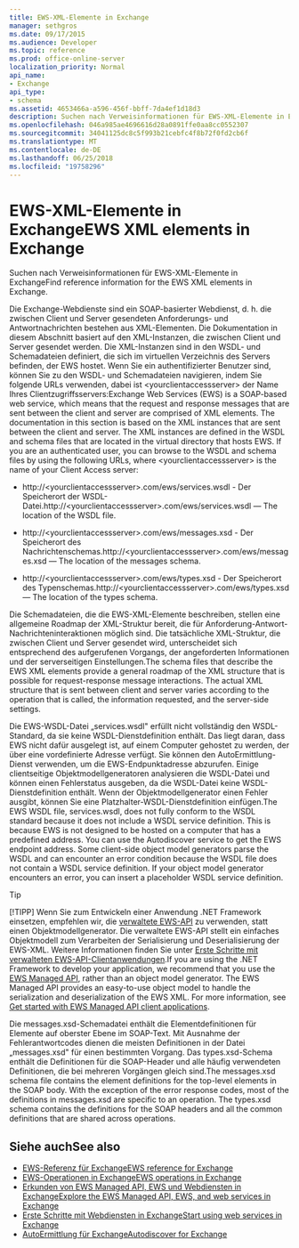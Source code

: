 ```yaml
---
title: EWS-XML-Elemente in Exchange
manager: sethgros
ms.date: 09/17/2015
ms.audience: Developer
ms.topic: reference
ms.prod: office-online-server
localization_priority: Normal
api_name:
- Exchange
api_type:
- schema
ms.assetid: 4653466a-a596-456f-bbff-7da4ef1d18d3
description: Suchen nach Verweisinformationen für EWS-XML-Elemente in Exchange
ms.openlocfilehash: 046a985ae4696616d28a0891ffe0aa8cc0552307
ms.sourcegitcommit: 34041125dc8c5f993b21cebfc4f8b72f0fd2cb6f
ms.translationtype: MT
ms.contentlocale: de-DE
ms.lasthandoff: 06/25/2018
ms.locfileid: "19758296"
---
```

# <a name="ews-xml-elements-in-exchange"></a><span data-ttu-id="2754d-103">EWS-XML-Elemente in Exchange</span><span class="sxs-lookup"><span data-stu-id="2754d-103">EWS XML elements in Exchange</span></span>

<span data-ttu-id="2754d-104">Suchen nach Verweisinformationen für EWS-XML-Elemente in Exchange</span><span class="sxs-lookup"><span data-stu-id="2754d-104">Find reference information for the EWS XML elements in Exchange.</span></span>
  
<span data-ttu-id="2754d-p101">Die Exchange-Webdienste sind ein SOAP-basierter Webdienst, d. h. die zwischen Client und Server gesendeten Anforderungs- und Antwortnachrichten bestehen aus XML-Elementen. Die Dokumentation in diesem Abschnitt basiert auf den XML-Instanzen, die zwischen Client und Server gesendet werden. Die XML-Instanzen sind in den WSDL- und Schemadateien definiert, die sich im virtuellen Verzeichnis des Servers befinden, der EWS hostet. Wenn Sie ein authentifizierter Benutzer sind, können Sie zu den WSDL- und Schemadateien navigieren, indem Sie folgende URLs verwenden, dabei ist \<yourclientaccessserver\> der Name Ihres Clientzugriffsservers:</span><span class="sxs-lookup"><span data-stu-id="2754d-p101">Exchange Web Services (EWS) is a SOAP-based web service, which means that the request and response messages that are sent between the client and server are comprised of XML elements. The documentation in this section is based on the XML instances that are sent between the client and server. The XML instances are defined in the WSDL and schema files that are located in the virtual directory that hosts EWS. If you are an authenticated user, you can browse to the WSDL and schema files by using the following URLs, where \<yourclientaccessserver\> is the name of your Client Access server:</span></span>
  
- <span data-ttu-id="2754d-109">http://\<yourclientaccessserver\>.com/ews/services.wsdl - Der Speicherort der WSDL-Datei.</span><span class="sxs-lookup"><span data-stu-id="2754d-109">http://\<yourclientaccessserver\>.com/ews/services.wsdl — The location of the WSDL file.</span></span>
    
- <span data-ttu-id="2754d-110">http://\<yourclientaccessserver\>.com/ews/messages.xsd - Der Speicherort des Nachrichtenschemas.</span><span class="sxs-lookup"><span data-stu-id="2754d-110">http://\<yourclientaccessserver\>.com/ews/messages.xsd — The location of the messages schema.</span></span>
    
- <span data-ttu-id="2754d-111">http://\<yourclientaccessserver\>.com/ews/types.xsd - Der Speicherort des Typenschemas.</span><span class="sxs-lookup"><span data-stu-id="2754d-111">http://\<yourclientaccessserver\>.com/ews/types.xsd — The location of the types schema.</span></span>
    
<span data-ttu-id="2754d-p102">Die Schemadateien, die die EWS-XML-Elemente beschreiben, stellen eine allgemeine Roadmap der XML-Struktur bereit, die für Anforderung-Antwort-Nachrichteninteraktionen möglich sind. Die tatsächliche XML-Struktur, die zwischen Client und Server gesendet wird, unterscheidet sich entsprechend des aufgerufenen Vorgangs, der angeforderten Informationen und der serverseitigen Einstellungen.</span><span class="sxs-lookup"><span data-stu-id="2754d-p102">The schema files that describe the EWS XML elements provide a general roadmap of the XML structure that is possible for request-response message interactions. The actual XML structure that is sent between client and server varies according to the operation that is called, the information requested, and the server-side settings.</span></span>
  
<span data-ttu-id="2754d-p103">Die EWS-WSDL-Datei „services.wsdl" erfüllt nicht vollständig den WSDL-Standard, da sie keine WSDL-Dienstdefinition enthält. Das liegt daran, dass EWS nicht dafür ausgelegt ist, auf einem Computer gehostet zu werden, der über eine vordefinierte Adresse verfügt. Sie können den AutoErmittlung-Dienst verwenden, um die EWS-Endpunktadresse abzurufen. Einige clientseitige Objektmodellgeneratoren analysieren die WSDL-Datei und können einen Fehlerstatus ausgeben, da die WSDL-Datei keine WSDL-Dienstdefinition enthält. Wenn der Objektmodellgenerator einen Fehler ausgibt, können Sie eine Platzhalter-WSDL-Dienstdefinition einfügen.</span><span class="sxs-lookup"><span data-stu-id="2754d-p103">The EWS WSDL file, services.wsdl, does not fully conform to the WSDL standard because it does not include a WSDL service definition. This is because EWS is not designed to be hosted on a computer that has a predefined address. You can use the Autodiscover service to get the EWS endpoint address. Some client-side object model generators parse the WSDL and can encounter an error condition because the WSDL file does not contain a WSDL service definition. If your object model generator encounters an error, you can insert a placeholder WSDL service definition.</span></span>
  
> [!TIP]
> <span data-ttu-id="2754d-p104">[!TIPP] Wenn Sie zum Entwickeln einer Anwendung .NET Framework einsetzen, empfehlen wir, die [verwaltete EWS-API](http://aka.ms/ews-managed-api-readme) zu verwenden, statt einen Objektmodellgenerator. Die verwaltete EWS-API stellt ein einfaches Objektmodell zum Verarbeiten der Serialisierung und Deserialisierung der EWS-XML. Weitere Informationen finden Sie unter [Erste Schritte mit verwalteten EWS-API-Clientanwendungen](http://msdn.microsoft.com/library/c2267733-6f4f-49e5-9614-1e4a24c3af1a%28Office.15%29.aspx).</span><span class="sxs-lookup"><span data-stu-id="2754d-p104">If you are using the .NET Framework to develop your application, we recommend that you use the [EWS Managed API](http://aka.ms/ews-managed-api-readme), rather than an object model generator. The EWS Managed API provides an easy-to-use object model to handle the serialization and deserialization of the EWS XML. For more information, see [Get started with EWS Managed API client applications](http://msdn.microsoft.com/library/c2267733-6f4f-49e5-9614-1e4a24c3af1a%28Office.15%29.aspx).</span></span> 
  
<span data-ttu-id="2754d-p105">Die messages.xsd-Schemadatei enthält die Elementdefinitionen für Elemente auf oberster Ebene im SOAP-Text. Mit Ausnahme der Fehlerantwortcodes dienen die meisten Definitionen in der Datei „messages.xsd" für einen bestimmten Vorgang. Das types.xsd-Schema enthält die Definitionen für die SOAP-Header und alle häufig verwendeten Definitionen, die bei mehreren Vorgängen gleich sind.</span><span class="sxs-lookup"><span data-stu-id="2754d-p105">The messages.xsd schema file contains the element definitions for the top-level elements in the SOAP body. With the exception of the error response codes, most of the definitions in messages.xsd are specific to an operation. The types.xsd schema contains the definitions for the SOAP headers and all the common definitions that are shared across operations.</span></span>
  
## <a name="see-also"></a><span data-ttu-id="2754d-125">Siehe auch</span><span class="sxs-lookup"><span data-stu-id="2754d-125">See also</span></span>

- [<span data-ttu-id="2754d-126">EWS-Referenz für Exchange</span><span class="sxs-lookup"><span data-stu-id="2754d-126">EWS reference for Exchange</span></span>](ews-reference-for-exchange.md)
- [<span data-ttu-id="2754d-127">EWS-Operationen in Exchange</span><span class="sxs-lookup"><span data-stu-id="2754d-127">EWS operations in Exchange</span></span>](ews-operations-in-exchange.md)
- [<span data-ttu-id="2754d-128">Erkunden von EWS Managed API, EWS und Webdiensten in Exchange</span><span class="sxs-lookup"><span data-stu-id="2754d-128">Explore the EWS Managed API, EWS, and web services in Exchange</span></span>](../exchange-web-services/explore-the-ews-managed-api-ews-and-web-services-in-exchange.md)
- [<span data-ttu-id="2754d-129">Erste Schritte mit Webdiensten in Exchange</span><span class="sxs-lookup"><span data-stu-id="2754d-129">Start using web services in Exchange</span></span>](../exchange-web-services/start-using-web-services-in-exchange.md)
- [<span data-ttu-id="2754d-130">AutoErmittlung für Exchange</span><span class="sxs-lookup"><span data-stu-id="2754d-130">Autodiscover for Exchange</span></span>](../exchange-web-services/autodiscover-for-exchange.md)
    

